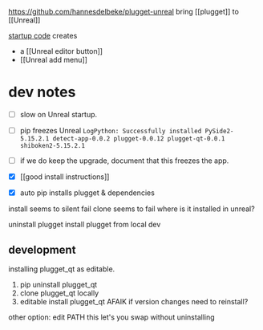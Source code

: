 https://github.com/hannesdelbeke/plugget-unreal
bring [[plugget]] to [[Unreal]]

[startup code](https://github.com/plugget/plugget-unreal-plugin/blob/main/Plugget/Content/Python/init_unreal.py) creates 
- a [[Unreal editor button]]
- [[Unreal add menu]]
# dev notes
- [ ] slow on Unreal startup.
- [ ] pip freezes Unreal
`LogPython: Successfully installed PySide2-5.15.2.1 detect-app-0.0.2 plugget-0.0.12 plugget-qt-0.0.1 shiboken2-5.15.2.1`
- [ ] if we do keep the upgrade, document that this freezes the app.

- [x] [[good install instructions]]
- [x] auto pip installs plugget & dependencies

install seems to silent fail 
clone seems to fail
where is it installed in unreal?

uninstall plugget
install plugget from local dev

## development
installing plugget_qt as editable.
1. pip uninstall plugget_qt
2. clone plugget_qt locally 
3. editable install plugget_qt
AFAIK if version changes need to reinstall?

other option: edit PATH
this let's you swap without uninstalling

